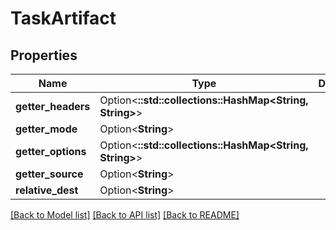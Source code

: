 # TaskArtifact

## Properties

| Name               | Type                                                    | Description | Notes      |
| ------------------ | ------------------------------------------------------- | ----------- | ---------- |
| **getter_headers** | Option<**::std::collections::HashMap<String, String>**> |             | [optional] |
| **getter_mode**    | Option<**String**>                                      |             | [optional] |
| **getter_options** | Option<**::std::collections::HashMap<String, String>**> |             | [optional] |
| **getter_source**  | Option<**String**>                                      |             | [optional] |
| **relative_dest**  | Option<**String**>                                      |             | [optional] |

[[Back to Model list]](../README.md#documentation-for-models)
[[Back to API list]](../README.md#documentation-for-api-endpoints)
[[Back to README]](../README.md)
